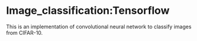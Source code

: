 # Image_classification:Tensorflow
This is an implementation of convolutional neural network to classify images from CIFAR-10. 
